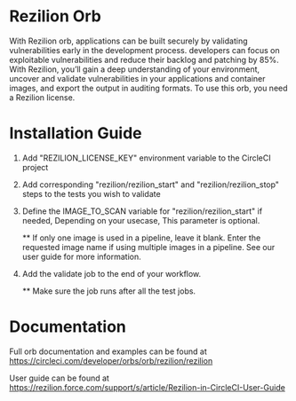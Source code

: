 # Rezilion Orb

With Rezilion orb, applications can be built securely by validating vulnerabilities early in the development process. developers can focus on exploitable vulnerabilities and reduce their backlog and patching by 85%.
With Rezilion, you’ll gain a deep understanding of your environment, uncover and validate vulnerabilities in your applications and container images, and export the output in auditing formats.
To use this orb, you need a Rezilion license.

# Installation Guide
1. Add "REZILION_LICENSE_KEY" environment variable to the CircleCI project
2. Add corresponding "rezilion/rezilion_start" and "rezilion/rezilion_stop" steps to the tests you wish to validate
3. Define the IMAGE_TO_SCAN variable for "rezilion/rezilion_start" if needed, Depending on your usecase, This parameter is optional. 

    ** If only one image is used in a pipeline, leave it blank. Enter the requested image name if using multiple images in a pipeline. See our user guide for more information.


5. Add the validate job to the end of your workflow. 

    ** Make sure the job runs after all the test jobs.
    
    
# Documentation
Full orb documentation and examples can be found at https://circleci.com/developer/orbs/orb/rezilion/rezilion

User guide can be found at https://rezilion.force.com/support/s/article/Rezilion-in-CircleCI-User-Guide
